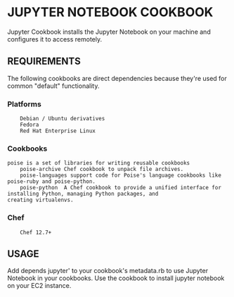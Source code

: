 	 	 	
# JUPYTER NOTEBOOK COOKBOOK

 Jupyter Cookbook installs the Jupyter Notebook on your machine and configures it to access remotely.

## REQUIREMENTS	

The following cookbooks are direct dependencies because they're used for common "default" functionality.

### Platforms
        Debian / Ubuntu derivatives
        Fedora
        Red Hat Enterprise Linux 	

### Cookbooks
	
	poise is a set of libraries for writing reusable cookbooks
        poise-archive Chef cookbook to unpack file archives.
        poise-languages support code for Poise's language cookbooks like poise-ruby and poise-python.    
        poise-python  A Chef cookbook to provide a unified interface for installing Python, managing Python packages, and               creating virtualenvs.

###   Chef
        Chef 12.7+
	 	 	
## USAGE	
   Add depends jupyter' to your cookbook's metadata.rb to use Jupyter Notebook in your cookbooks.
   Use the cookbook to install jupyter notebook on your EC2 instance.

